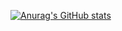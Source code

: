 [![Anurag's GitHub stats](https://github-readme-stats.vercel.app/api?username=wzgbwxl&show_icons=true&theme=graywhite)](https://github.com/wzgbwxl/github-readme-stats)

<!--
**wzgbwxl/wzgbwxl** is a ✨ _special_ ✨ repository because its `README.md` (this file) appears on your GitHub profile.

Here are some ideas to get you started:

- 🔭 I’m currently working on ...
- 🌱 I’m currently learning ...
- 👯 I’m looking to collaborate on ...
- 🤔 I’m looking for help with ...
- 💬 Ask me about ...
- 📫 How to reach me: ...
- 😄 Pronouns: ...
- ⚡ Fun fact: ...
-->
